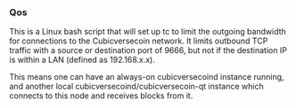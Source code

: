 ### Qos ###

This is a Linux bash script that will set up tc to limit the outgoing bandwidth for connections to the Cubicversecoin network. It limits outbound TCP traffic with a source or destination port of 9666, but not if the destination IP is within a LAN (defined as 192.168.x.x).

This means one can have an always-on cubicversecoind instance running, and another local cubicversecoind/cubicversecoin-qt instance which connects to this node and receives blocks from it.
